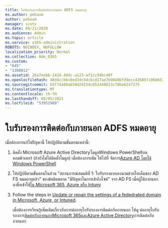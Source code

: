 ```yaml
---
title: ใบรับรองการติดต่อกับภายนอก ADFS หมดอายุ
ms.author: pebaum
author: pebaum
manager: scotv
ms.date: 04/21/2020
ms.audience: Admin
ms.topic: article
ms.service: o365-administration
ROBOTS: NOINDEX, NOFOLLOW
localization_priority: Normal
ms.collection: Adm_O365
ms.custom:
- "645"
- "1300012"
ms.assetid: 26a7eebb-1424-4ddc-a123-af1cc94bc40f
ms.openlocfilehash: 48d4ccbbc0ed3dc54cbcd17ae7b9040bfd9ecc426897c06b653bf40bc7d5e9b2
ms.sourcegitcommit: b5f7da89a650d2915dc652449623c78be6247175
ms.translationtype: MT
ms.contentlocale: th-TH
ms.lasthandoff: 08/05/2021
ms.locfileid: "53952988"
---
```

# <a name="adfs-federation-certificate-expiring"></a>ใบรับรองการติดต่อกับภายนอก ADFS หมดอายุ

เมื่อต้องการแก้ไขปัญหานี้ ให้ปฏิบัติตามขั้นตอนเหล่านี้:
  
1. ติดตั้ง Microsoft Azure Active DirectoryโมดูลWindows PowerShellบนคอมพิวเตอร์ (ถ้ายังไม่ได้ติดตั้งโมดูล) เมื่อต้องการเพิ่ม ให้ไปที่ จัดการ[Azure AD โดยใช้ Windows PowerShell](https://aka.ms/aadposh)

2. ให้ปฏิบัติตามขั้นตอนในส่วน "สถานการณ์สมมติที่ 1: ใบรับรองแบบลงนามด้วยโทเค็นของ AD FS หมดอายุแล้ว" ของข้อผิดพลาด "มีปัญหาในการเข้าถึงไซต์" จาก AD FS เมื่อผู้ใช้ภายนอกลงชื่อเข้าใช้[ใน Microsoft 365, Azure หรือ Intuny](https://support.microsoft.com/help/2713898/there-was-a-problem-accessing-the-site-error-from-ad-fs-when-a-federat)

3. Follow the steps in [Update or repair the settings of a fededrated domain in Microsoft, Azure, or Intuned](https://docs.microsoft.com/office365/troubleshoot/security/update-federated-domain-office-365).

    เมื่อต้องการเรียนรู้เพิ่มเติมเกี่ยวกับการต่ออายุใบรับรองการติดต่อกับภายนอก ให้ดู ต่ออายุใบรับรองการ[ติดต่อกับภายนอกMicrosoft 365และAzure Active Directory](https://docs.microsoft.com/azure/active-directory/connect/active-directory-aadconnect-o365-certs)การติดต่อกับภายนอก
